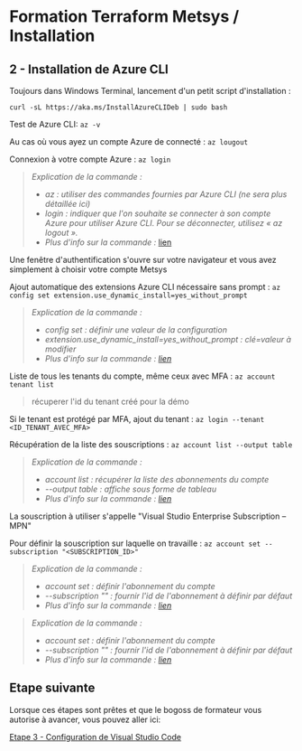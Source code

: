 # Formation Terraform Metsys / Installation

  

## 2 - Installation de Azure CLI

Toujours dans Windows Terminal, lancement d'un petit script d'installation :

```curl -sL https://aka.ms/InstallAzureCLIDeb | sudo bash```

Test de Azure CLI:
```az -v```

Au cas où vous ayez un compte Azure de connecté :
```az lougout```

Connexion à votre compte Azure :
```az login```

>_Explication de la commande :_
>- _az : utiliser des commandes fournies par Azure CLI (ne sera plus détaillée ici)_
>- _login : indiquer que l'on souhaite se connecter à son compte Azure pour utiliser Azure CLI. Pour se déconnecter, utilisez « az logout »._
>- _Plus d'info sur la commande :_ [lien](https://docs.microsoft.com/en-us/cli/azure/reference-index?view=azure-cli-latest#az-login)

Une fenêtre d'authentification s'ouvre sur votre navigateur et vous avez simplement à choisir votre compte Metsys

Ajout automatique des extensions Azure CLI nécessaire sans prompt :
```az config set extension.use_dynamic_install=yes_without_prompt```

>_Explication de la commande :_
>- _config set : définir une valeur de la configuration_
>- _extension.use_dynamic_install=yes_without_prompt : clé=valeur à modifier_
>- _Plus d'info sur la commande : [lien](https://docs.microsoft.com/en-us/cli/azure/config?view=azure-cli-latest#az_config_set)_

Liste de tous les tenants du compte, même ceux avec MFA :
```az account tenant list```
> récuperer l'id du tenant créé pour la démo

Si le tenant est protégé par MFA, ajout du tenant :
```az login --tenant <ID_TENANT_AVEC_MFA>```

Récupération de la liste des souscriptions :
```az account list --output table```

>_Explication de la commande :_
>- _account list : récupérer la liste des abonnements du compte_
>- _--output table : affiche sous forme de tableau_
>- _Plus d'info sur la commande : [lien](https://docs.microsoft.com/en-us/cli/azure/account?view=azure-cli-latest#az-account-list)_

La souscription à utiliser s'appelle "Visual Studio Enterprise Subscription – MPN"

Pour définir la souscription sur laquelle on travaille :
```az account set --subscription "<SUBSCRIPTION_ID>"```

>_Explication de la commande :_
>- _account set : définir l'abonnement du compte_
>- _--subscription "<SUBSCRIPTIONID>" : fournir l'id de l'abonnement à définir par défaut_
>- _Plus d'info sur la commande : [lien](https://docs.microsoft.com/en-us/cli/azure/account?view=azure-cli-latest#az-account-set)_

>_Explication de la commande :_
>- _account set : définir l'abonnement du compte_
>- _--subscription "<SUBSCRIPTIONID>" : fournir l'id de l'abonnement à définir par défaut_
>- _Plus d'info sur la commande : [lien](https://docs.microsoft.com/en-us/cli/azure/account?view=azure-cli-latest#az-account-set)_

## Etape suivante
Lorsque ces étapes sont prêtes et que le bogoss de formateur vous autorise à avancer, vous pouvez aller ici:

[Etape 3 - Configuration de Visual Studio Code](https://github.com/HeuScripts/Formation/tree/main/Installation/Etape-3)